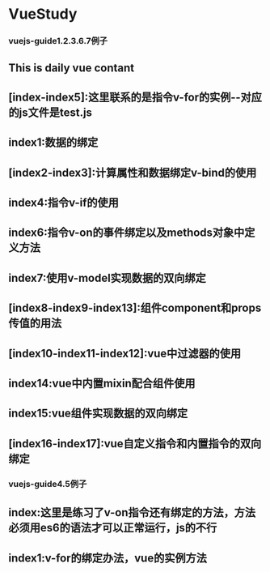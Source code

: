 # VueStudy
### vuejs-guide1.2.3.6.7例子
## This is daily vue contant
## [index-index5]:这里联系的是指令v-for的实例--对应的js文件是test.js
## index1:数据的绑定
## [index2-index3]:计算属性和数据绑定v-bind的使用
## index4:指令v-if的使用
## index6:指令v-on的事件绑定以及methods对象中定义方法
## index7:使用v-model实现数据的双向绑定
## [index8-index9-index13]:组件component和props传值的用法
## [index10-index11-index12]:vue中过滤器的使用
## index14:vue中内置mixin配合组件使用
## index15:vue组件实现数据的双向绑定
## [index16-index17]:vue自定义指令和内置指令的双向绑定

### vuejs-guide4.5例子
## index:这里是练习了v-on指令还有绑定的方法，方法必须用es6的语法才可以正常运行，js的不行
## index1:v-for的绑定办法，vue的实例方法
